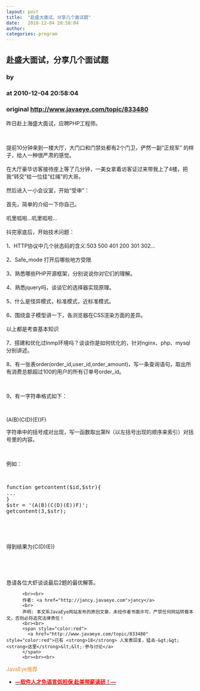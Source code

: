 ```yaml
---
layout: post
title:  "赴盛大面试，分享几个面试题"
date:   2010-12-04 20:58:04
author: 
categories: program
---
```


## 赴盛大面试，分享几个面试题
### by 
### at 2010-12-04 20:58:04
### original <http://www.javaeye.com/topic/833480>

<p>昨日赴上海盛大面试，应聘PHP工程师。</p>
<p> </p>
<p>提前10分钟来到一楼大厅，大门口和门禁处都有2个门卫，俨然一副“正规军” 的样子，给人一种很严肃的感觉。<br><br>在大厅豪华访客接待座上等了几分钟，一美女拿着访客证过来带我上了4楼，把我“转交”给一位挂“红绳”的大哥。<br><br>然后进入一小会议室，开始“受审”：<br><br>首先，简单的介绍一下你自己。<br><br>叽里呱啦…叽里呱啦…<br><br>抖完家底后，开始技术问题：<br><br>1、HTTP协议中几个状态码的含义:503 500 401 200 301 302...<br><br>2、Safe_mode 打开后哪些地方受限.<br><br>3、熟悉哪些PHP开源框架，分别说说你对它们的理解。<br><br>4、熟悉jquery吗，谈谈它的选择器实现原理。<br><br>5、什么是怪异模式，标准模式，近标准模式。<br><br>6、围绕盒子模型讲一下，各浏览器在CSS渲染方面的差异。<br><br>以上都是考查基本知识<br><br>7、搭建和优化过lnmp环境吗？谈谈你是如何优化的，针对nginx、php、mysql分别讲述。<br><br>8、有一张表order(order_id,user_id,order_amount)，写一条查询语句，取出所有消费总额超过100的用户的所有订单号order_id。</p>
<p> </p>
<p>9、有一字符串格式如下：</p>
<p> </p>
<p>(A(B)(C(D)(E))F)</p>
<p>字符串中的括号成对出现，写一函数取出第N（以左括号出现的顺序来索引）对括号里的内容。</p>
<p> </p>
<p>例如：</p>
<p> </p>
<pre name="code">function getcontent($id,$str){
...
}
$str = '(A(B)(C(D)(E))F)';
getcontent(3,$str);</pre>
  
<p> </p>
<p>得到结果为(C(D)(E))</p>
<p> </p>
<p> </p>
<p>恳请各位大虾谈谈最后2题的最优解答。</p>
          
          <br><br>
          作者: <a href="http://jancy.javaeye.com">jancy</a> 
          <br>
          声明: 本文系JavaEye网站发布的原创文章，未经作者书面许可，严禁任何网站转载本文，否则必将追究法律责任！
          <br><br>
          <span style="color:red">
            <a href="http://www.javaeye.com/topic/833480" style="color:red">已有 <strong>18</strong> 人发表回复，猛击-&gt;&gt;<strong>这里</strong>&lt;&lt;-参与讨论</a>
          </span>
          <br><br><br>
<span style="color:#e28822">JavaEye推荐</span>
<br>
<ul><li><a href="http://www.iteye.com/clicks/433"><span style="color:red;font-weight:bold">—软件人才免语言低担保 赴美带薪读研！— </span></a></li></ul>
<br><br><br>